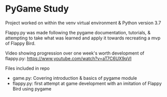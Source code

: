 # PyGame Study

Project worked on within the venv virtual environment & Python version 3.7

Flappy.py was made following the pygame documentation, tutorials, & attempting to take what was learned and apply it towards recreating a mvp of Flappy Bird.

Video showing progression over one week's worth development of flappy.py: https://www.youtube.com/watch?v=aT7C6UX9qVI

Files included in repo
- game.py: Covering introduction & basics of pygame module
- flappy.py: first attempt at game development with an imitation of Flappy Bird using pygame